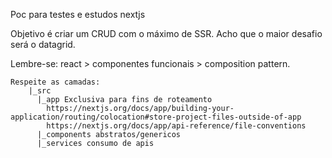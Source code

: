 Poc para testes e estudos nextjs

Objetivo é criar um CRUD com o máximo de SSR. Acho que o maior desafio será o datagrid.

Lembre-se: react > componentes funcionais > composition pattern.

```
Respeite as camadas:
    |_src
      |_app Exclusiva para fins de roteamento
        https://nextjs.org/docs/app/building-your-application/routing/colocation#store-project-files-outside-of-app
        https://nextjs.org/docs/app/api-reference/file-conventions
      |_components abstratos/genericos
      |_services consumo de apis
